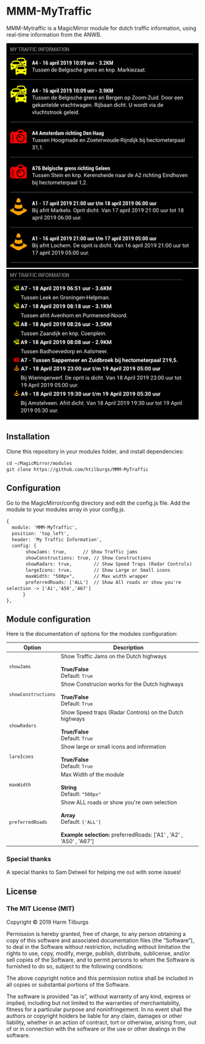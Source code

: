 # MMM-MyTraffic
MMM-Mytraffic is a MagicMirror module for dutch traffic information, using real-time information from the ANWB.

![Screenshot](screenshot01.png)
![Screenshot](screenshot02.png)

## Installation
Clone this repository in your modules folder, and install dependencies:

```
cd ~/MagicMirror/modules 
git clone https://github.com/htilburgs/MMM-MyTraffic
```

## Configuration
Go to the MagicMirror/config directory and edit the config.js file.
Add the module to your modules array in your config.js.

```
{
  module: 'MMM-MyTraffic',
  position: 'top_left',
  header: 'My Traffic Information',
  config: {
  	   showJams: true,		// Show Traffic jams
	   showConstructions: true,	// Show Constructions
	   showRadars: true,		// Show Speed Traps (Radar Controls)
	   largeIcons: true,		// Show Large or Small icons
	   maxWidth: "500px",		// Max width wrapper
	   preferredRoads: ['ALL']	// Show All roads or show you're selection -> ['A1','A50','A67']
	  }
},
```

## Module configuration
Here is the documentation of options for the modules configuration:

<table>
  <thead>
    <tr>
      <th>Option</th>
      <th>Description</th>
    </tr>
  </thead>
  <tbody>
    <tr>
      <td><code>showJams</code></td>
      <td>Show Traffic Jams on the Dutch highways<br /><br /><strong>True/False</strong><br />Default: <code>True</code></td>
    </tr>
    <tr>
      <td><code>showConstructions</code></td>
      <td>Show Construcion works for the Dutch highways<br /><br /><strong>True/False</strong><br />Default: <code>True</code></td>
    </tr>
    <tr>
      <td><code>showRadars</code></td>
      <td>Show Speed traps (Radar Controls) on the Dutch highways<br /><br /><strong>True/False</strong><br />Default: <code>True</code></td>
    </tr>    
    <tr>
      <td><code>lareIcons</code></td>
      <td>Show large or small icons and information<br /><br /><strong>True/False</strong><br />Default: <code>True</code></td>
    </tr>    
    <tr>
      <td><code>maxWidth</code></td>
      <td>Max Width of the module<br /><br /><strong>String</strong><br />Default: <code>"500px"</code></td>
    </tr>    
    <tr>
      <td><code>preferredRoads</code></td>
      <td>Show ALL roads or show you're own selection<br /><br /><strong>Array</strong><br />Default: <code>['ALL']</code><br /><br /><strong>Example selection:</strong> preferredRoads: ['A1' , 'A2' , 'A50' , 'A67']</td>
    </tr>    
</tbody>
</table>

### Special thanks
A special thanks to Sam Detweil for helping me out with some issues!

## License
### The MIT License (MIT)

Copyright © 2019 Harm Tilburgs

Permission is hereby granted, free of charge, to any person obtaining a copy of this software and associated documentation files (the “Software”), to deal in the Software without restriction, including without limitation the rights to use, copy, modify, merge, publish, distribute, sublicense, and/or sell copies of the Software, and to permit persons to whom the Software is furnished to do so, subject to the following conditions:

The above copyright notice and this permission notice shall be included in all copies or substantial portions of the Software.

The software is provided “as is”, without warranty of any kind, express or implied, including but not limited to the warranties of merchantability, fitness for a particular purpose and noninfringement. In no event shall the authors or copyright holders be liable for any claim, damages or other liability, whether in an action of contract, tort or otherwise, arising from, out of or in connection with the software or the use or other dealings in the software.
